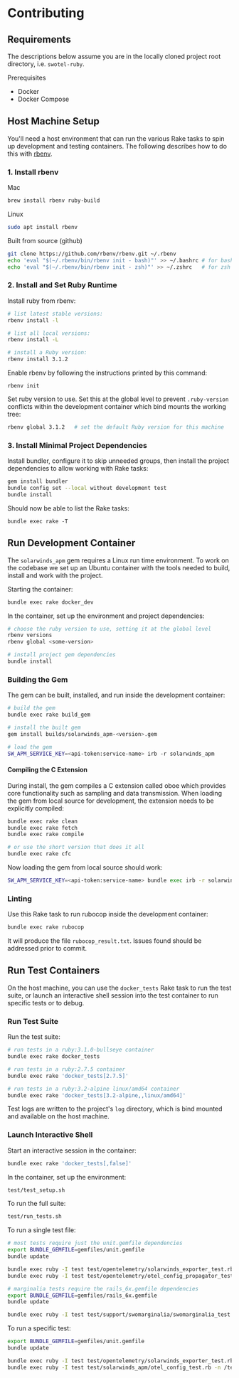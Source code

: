 # Contributing

## Requirements

The descriptions below assume you are in the locally cloned project root directory, i.e. `swotel-ruby`.

Prerequisites
* Docker
* Docker Compose

## Host Machine Setup

You'll need a host environment that can run the various Rake tasks to spin up development and testing containers. The following describes how to do this with [rbenv](https://github.com/rbenv/rbenv).

### 1. Install rbenv

Mac
```bash
brew install rbenv ruby-build
```

Linux
```bash
sudo apt install rbenv
```

Built from source (github)
```bash
git clone https://github.com/rbenv/rbenv.git ~/.rbenv
echo 'eval "$(~/.rbenv/bin/rbenv init - bash)"' >> ~/.bashrc # for bash
echo 'eval "$(~/.rbenv/bin/rbenv init - zsh)"' >> ~/.zshrc   # for zsh
```

### 2. Install and Set Ruby Runtime

Install ruby from rbenv:
```bash
# list latest stable versions:
rbenv install -l

# list all local versions:
rbenv install -L

# install a Ruby version:
rbenv install 3.1.2
```

Enable rbenv by following the instructions printed by this command:
```
rbenv init
```

Set ruby version to use.  Set this at the global level to prevent `.ruby-version` conflicts within the development container which bind mounts the working tree:
```bash
rbenv global 3.1.2   # set the default Ruby version for this machine
```

### 3. Install Minimal Project Dependencies

Install bundler, configure it to skip unneeded groups, then install the project dependencies to allow working with Rake tasks:
```bash
gem install bundler
bundle config set --local without development test
bundle install
```

Should now be able to list the Rake tasks:
```
bundle exec rake -T
```

## Run Development Container

The `solarwinds_apm` gem requires a Linux run time environment. To work on the codebase we set up an Ubuntu container with the tools needed to build, install and work with the project.

Starting the container:
```bash
bundle exec rake docker_dev
```

In the container, set up the environment and project dependencies:
```bash
# choose the ruby version to use, setting it at the global level
rbenv versions
rbenv global <some-version>

# install project gem dependencies
bundle install
```

### Building the Gem

The gem can be built, installed, and run inside the development container:
```bash
# build the gem
bundle exec rake build_gem

# install the built gem
gem install builds/solarwinds_apm-<version>.gem

# load the gem
SW_APM_SERVICE_KEY=<api-token:service-name> irb -r solarwinds_apm
```

#### Compiling the C Extension

During install, the gem compiles a C extension called oboe which provides core functionality such as sampling and data transmission.  When loading the gem from local source for development, the extension needs to be explicitly compiled:
```bash
bundle exec rake clean
bundle exec rake fetch
bundle exec rake compile

# or use the short version that does it all
bundle exec rake cfc
```

Now loading the gem from local source should work:
```bash
SW_APM_SERVICE_KEY=<api-token:service-name> bundle exec irb -r solarwinds_apm
```


### Linting

Use this Rake task to run rubocop inside the development container:
```bash
bundle exec rake rubocop
```

It will produce the file `rubocop_result.txt`.  Issues found should be addressed prior to commit.

## Run Test Containers

On the host machine, you can use the `docker_tests` Rake task to run the test suite, or launch an interactive shell session into the test container to run specific tests or to debug.

### Run Test Suite
Run the test suite:
```bash
# run tests in a ruby:3.1.0-bullseye container
bundle exec rake docker_tests

# run tests in a ruby:2.7.5 container
bundle exec rake 'docker_tests[2.7.5]'

# run tests in a ruby:3.2-alpine linux/amd64 container
bundle exec rake 'docker_tests[3.2-alpine,,linux/amd64]'
```

Test logs are written to the project's `log` directory, which is bind mounted and available on the host machine.

### Launch Interactive Shell

Start an interactive session in the container:
```bash
bundle exec rake 'docker_tests[,false]'
```

In the container, set up the environment:
```bash
test/test_setup.sh
```

To run the full suite:
```bash
test/run_tests.sh
```

To run a single test file:
```bash
# most tests require just the unit.gemfile dependencies
export BUNDLE_GEMFILE=gemfiles/unit.gemfile
bundle update

bundle exec ruby -I test test/opentelemetry/solarwinds_exporter_test.rb
bundle exec ruby -I test test/opentelemetry/otel_config_propagator_test.rb

# marginalia tests require the rails_6x.gemfile dependencies
export BUNDLE_GEMFILE=gemfiles/rails_6x.gemfile
bundle update

bundle exec ruby -I test test/support/swomarginalia/swomarginalia_test.rb
```

To run a specific test:
```bash
export BUNDLE_GEMFILE=gemfiles/unit.gemfile
bundle update

bundle exec ruby -I test test/opentelemetry/solarwinds_exporter_test.rb -n /test_build_meta_data/
bundle exec ruby -I test test/solarwinds_apm/otel_config_test.rb -n /test_resolve_propagators_with_defaults/
```
